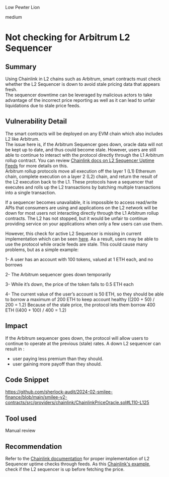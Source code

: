 Low Pewter Lion

medium

# Not checking for Arbitrum L2 Sequencer

## Summary

Using Chainlink in L2 chains such as Arbitrum, smart contracts must check whether the L2 Sequencer is down to avoid stale pricing data that appears fresh.  
The sequencer downtime can be leveraged by malicious actors to take advantage of the incorrect price reporting as well as it can lead to unfair liquidations due to stale price feeds.

## Vulnerability Detail

The smart contracts will be deployed on any EVM chain which also includes L2 like Arbitrum.  
The issue here is, if the Arbitrum Sequencer goes down, oracle data will not be kept up to date, and thus could become stale.
However, users are still able to continue to interact with the protocol directly through the L1 Arbitrum rollup contract. You can review [Chainlink docs on L2 Sequencer Uptime Feeds](https://docs.chain.link/data-feeds/l2-sequencer-feeds) for more details on this.  
Arbitrum rollup protocols move all execution off the layer 1 (L1) Ethereum chain, complete execution on a layer 2 (L2) chain, and return the result of the L2 execution back to the L1. These protocols have a sequencer that executes and rolls up the L2 transactions by batching multiple transactions into a single transaction.

If a sequencer becomes unavailable, it is impossible to access read/write APIs that consumers are using and applications on the L2 network will be down for most users not interacting directly through the L1 Arbitrum rollup contracts. The L2 has not stopped, but it would be unfair to continue providing service on your applications when only a few users can use them.

However, this check for active L2 Sequencer is missing in current implementation which can be seen [here](https://github.com/sherlock-audit/2024-02-smilee-finance/blob/main/smilee-v2-contracts/src/providers/chainlink/ChainlinkPriceOracle.sol#L110-L125).
As a result, users may be able to use the protocol while oracle feeds are stale. This could cause many problems, but as a simple example:

1- A user has an account with 100 tokens, valued at 1 ETH each, and no borrows

2- The Arbitrum sequencer goes down temporarily

3- While it’s down, the price of the token falls to 0.5 ETH each

4- The current value of the user’s account is 50 ETH, so they should be able to borrow a maximum of 200 ETH to keep account healthy ((200 + 50) / 200 = 1.2) Because of the stale price, the protocol lets them borrow 400 ETH ((400 + 100) / 400 = 1.2)

## Impact

If the Arbitrum sequencer goes down, the protocol will allow users to continue to operate at the previous (stale) rates.
A down L2 sequencer can result in :

- user paying less premium than they should.
- user gaining more payoff than they should.

## Code Snippet

https://github.com/sherlock-audit/2024-02-smilee-finance/blob/main/smilee-v2-contracts/src/providers/chainlink/ChainlinkPriceOracle.sol#L110-L125

## Tool used

Manual review

## Recommendation

Refer to the [Chainlink documentation](https://docs.chain.link/data-feeds/l2-sequencer-feeds) for proper implementation of L2 Sequencer uptime checks through feeds.
As this [Chainlink's example](https://docs.chain.link/data-feeds/l2-sequencer-feeds#example-code), check if the L2 sequencer is up before fetching the price.